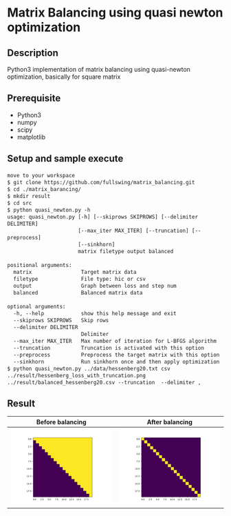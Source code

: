 # Matrix Balancing using quasi newton optimization

## Description

Python3 implementation of matrix balancing using quasi-newton optimization, basically for square matrix

## Prerequisite

- Python3
- numpy
- scipy
- matplotlib

## Setup and sample execute

```
move to your workspace
$ git clone https://github.com/fullswing/matrix_balancing.git
$ cd ./matrix_barancing/
$ mkdir result
$ cd src
$ python quasi_newton.py -h
usage: quasi_newton.py [-h] [--skiprows SKIPROWS] [--delimiter DELIMITER]
                       [--max_iter MAX_ITER] [--truncation] [--preprocess]
                       [--sinkhorn]
                       matrix filetype output balanced

positional arguments:
  matrix                Target matrix data
  filetype              File type: hic or csv
  output                Graph between loss and step num
  balanced              Balanced matrix data

optional arguments:
  -h, --help            show this help message and exit
  --skiprows SKIPROWS   Skip rows
  --delimiter DELIMITER
                        Delimiter
  --max_iter MAX_ITER   Max number of iteration for L-BFGS algorithm
  --truncation          Truncation is activated with this option
  --preprocess          Preprocess the target matrix with this option
  --sinkhorn            Run sinkhorn once and then apply optimization
$ python quasi_newton.py ../data/hessenberg20.txt csv ../result/hessenberg_loss_with_truncation.png ../result/balanced_hessenberg20.csv --truncation  --delimiter ,
```

## Result

| Before balancing | After balancing |
|:-----------:|:------------:|
| ![hessenberg](https://github.com/fullswing/matrix_balancing/blob/images/images/hessenberg20.png) | ![balanced hessenberg](https://github.com/fullswing/matrix_balancing/blob/images/images/balanced_hessenberg.png) |